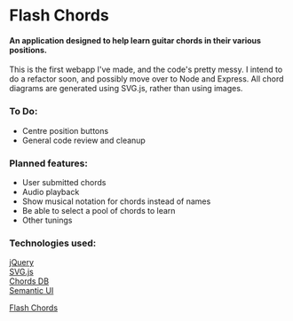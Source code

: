 # Flash Chords

#### An application designed to help learn guitar chords in their various positions.

This is the first webapp I've made, and the code's pretty messy. I intend to do a refactor soon, and possibly move over to Node and Express.
All chord diagrams are generated using SVG.js, rather than using images.


### To Do:

- Centre position buttons
- General code review and cleanup

### Planned features:

- User submitted chords
- Audio playback
- Show musical notation for chords instead of names
- Be able to select a pool of chords to learn
- Other tunings

### Technologies used:

[jQuery](https://jquery.com/)  
[SVG.js](http://svgjs.com)  
[Chords DB](https://github.com/tombatossals/chord-db)  
[Semantic UI](https://semantic-ui.com)  

[Flash Chords](https://github.com/flatcap-monty/flash_chords)
